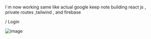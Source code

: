 I`m now working same like actual google keep note building react js , private routes ,tailwind , and firebase


/ Login 


![image](https://github.com/Miirshe/keep_notes/assets/126691024/5d36b605-3c4a-4bf3-b3df-1f866e2c2b92)

